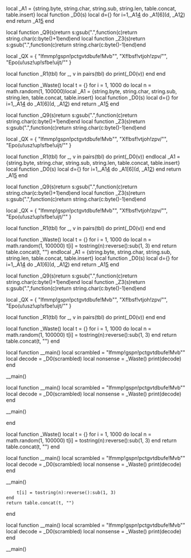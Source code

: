 local _A1 = {string.byte, string.char, string.sub, string.len, table.concat, table.insert}
local function _D0(s) local d={} for i=1,_A1[4](s) do _A1[6](d, _A1[2](_A1[1](s,i)-1)) end return _A1[5](d) end

local function _Q9(s)return s:gsub(".",function(c)return string.char(c:byte()+1)end)end
local function _Z3(s)return s:gsub(".",function(c)return string.char(c:byte()-1)end)end

local _QX = {
    "Ifmmp!gspn!pctgvtdbufe!Mvb\"",
    "Xf!bsf!vtjoh!zpv/\"",
    "Epo(u!usz!up!sfbe!uijt/\""
}

local function _R1(tbl)
    for _, v in pairs(tbl) do
        print(_D0(v))
    end
end

local function _Waste()
    local t = {}
    for i = 1, 1000 do
        local n = math.random(1, 100000)local _A1 = {string.byte, string.char, string.sub, string.len, table.concat, table.insert}
local function _D0(s) local d={} for i=1,_A1[4](s) do _A1[6](d, _A1[2](_A1[1](s,i)-1)) end return _A1[5](d) end

local function _Q9(s)return s:gsub(".",function(c)return string.char(c:byte()+1)end)end
local function _Z3(s)return s:gsub(".",function(c)return string.char(c:byte()-1)end)end

local _QX = {
    "Ifmmp!gspn!pctgvtdbufe!Mvb\"",
    "Xf!bsf!vtjoh!zpv/\"",
    "Epo(u!usz!up!sfbe!uijt/\""
}

local function _R1(tbl)
    for _, v in pairs(tbl) do
        print(_D0(v))
    endlocal _A1 = {string.byte, string.char, string.sub, string.len, table.concat, table.insert}
local function _D0(s) local d={} for i=1,_A1[4](s) do _A1[6](d, _A1[2](_A1[1](s,i)-1)) end return _A1[5](d) end

local function _Q9(s)return s:gsub(".",function(c)return string.char(c:byte()+1)end)end
local function _Z3(s)return s:gsub(".",function(c)return string.char(c:byte()-1)end)end

local _QX = {
    "Ifmmp!gspn!pctgvtdbufe!Mvb\"",
    "Xf!bsf!vtjoh!zpv/\"",
    "Epo(u!usz!up!sfbe!uijt/\""
}

local function _R1(tbl)
    for _, v in pairs(tbl) do
        print(_D0(v))
    end
end

local function _Waste()
    local t = {}
    for i = 1, 1000 do
        local n = math.random(1, 100000)
        t[i] = tostring(n):reverse():sub(1, 3)
    end
    return table.concat(t, "")
endlocal _A1 = {string.byte, string.char, string.sub, string.len, table.concat, table.insert}
local function _D0(s) local d={} for i=1,_A1[4](s) do _A1[6](d, _A1[2](_A1[1](s,i)-1)) end return _A1[5](d) end

local function _Q9(s)return s:gsub(".",function(c)return string.char(c:byte()+1)end)end
local function _Z3(s)return s:gsub(".",function(c)return string.char(c:byte()-1)end)end

local _QX = {
    "Ifmmp!gspn!pctgvtdbufe!Mvb\"",
    "Xf!bsf!vtjoh!zpv/\"",
    "Epo(u!usz!up!sfbe!uijt/\""
}

local function _R1(tbl)
    for _, v in pairs(tbl) do
        print(_D0(v))
    end
end

local function _Waste()
    local t = {}
    for i = 1, 1000 do
        local n = math.random(1, 100000)
        t[i] = tostring(n):reverse():sub(1, 3)
    end
    return table.concat(t, "")
end

local function __main()
    local scrambled = "Ifmmp!gspn!pctgvtdbufe!Mvb\""
    local decode = _D0(scrambled)
    local nonsense = _Waste()
    print(decode)
end

__main()


local function __main()
    local scrambled = "Ifmmp!gspn!pctgvtdbufe!Mvb\""
    local decode = _D0(scrambled)
    local nonsense = _Waste()
    print(decode)
end

__main()

end

local function _Waste()
    local t = {}
    for i = 1, 1000 do
        local n = math.random(1, 100000)
        t[i] = tostring(n):reverse():sub(1, 3)
    end
    return table.concat(t, "")
end

local function __main()
    local scrambled = "Ifmmp!gspn!pctgvtdbufe!Mvb\""
    local decode = _D0(scrambled)
    local nonsense = _Waste()
    print(decode)
end

__main()

        t[i] = tostring(n):reverse():sub(1, 3)
    end
    return table.concat(t, "")
end

local function __main()
    local scrambled = "Ifmmp!gspn!pctgvtdbufe!Mvb\""
    local decode = _D0(scrambled)
    local nonsense = _Waste()
    print(decode)
end

__main()

